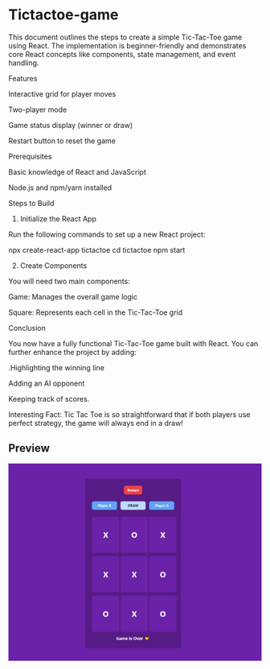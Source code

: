 
# Tictactoe-game

This document outlines the steps to create a simple Tic-Tac-Toe game using React. The implementation is beginner-friendly and demonstrates core React concepts like components, state management, and event handling.

Features

Interactive grid for player moves

Two-player mode

Game status display (winner or draw)

Restart button to reset the game

Prerequisites

Basic knowledge of React and JavaScript

Node.js and npm/yarn installed

Steps to Build

1. Initialize the React App

Run the following commands to set up a new React project:

npx create-react-app tictactoe
cd tictactoe
npm start

2. Create Components

You will need two main components:

Game: Manages the overall game logic

Square: Represents each cell in the Tic-Tac-Toe grid




Conclusion

You now have a fully functional Tic-Tac-Toe game built with React. You can further enhance the project by adding:

.Highlighting the winning line

Adding an AI opponent

Keeping track of scores.

Interesting Fact:
Tic Tac Toe is so straightforward that if both players use perfect strategy, the game will always end in a draw!

## Preview

![Game Preview](./image.png)
